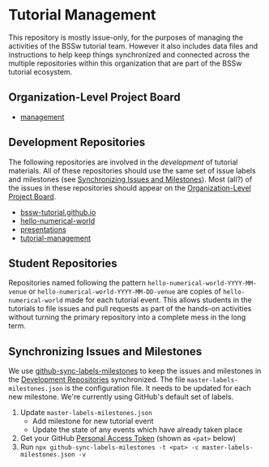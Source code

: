 # Tutorial Management

This repository is mostly issue-only, for the purposes of managing the activities of the BSSw tutorial team.  However it also includes data files and instructions to help keep things synchronized and connected across the multiple repositories within this organization that are part of the BSSw tutorial ecosystem.

## Organization-Level Project Board

* [management](https://github.com/orgs/bssw-tutorial/projects/1)

## Development Repositories

The following repositories are involved in the *development* of tutorial materials.  All of these repositories should use the same set of issue labels and milestones (see [Synchronizing Issues and Milestones](#synchronizing-issues-and-milestones)).  Most (all?) of the issues in these repositories should appear on the [Organization-Level Project Board](#organization-level-project-board).

* [bssw-tutorial.github.io](https://github.com/bssw-tutorial/bssw-tutorial.github.io)
* [hello-numerical-world](https://github.com/bssw-tutorial/hello-numerical-world)
* [presentations](https://github.com/bssw-tutorial/presentations)
* [tutorial-management](https://github.com/bssw-tutorial/tutorial-management)

## Student Repositories

Repositories named following the pattern `hello-numerical-world-YYYY-MM-venue` or `hello-numerical-world-YYYY-MM-DD-venue` are copies of `hello-numerical-world` made for each tutorial event.  This allows students in the tutorials to file issues and pull requests as part of the hands-on activities without turning the primary repository into a complete mess in the long term.

## Synchronizing Issues and Milestones

We use [github-sync-labels-milestones](https://www.npmjs.com/package/github-sync-labels-milestones) to keep the issues and milestones in the [Development Repositories](#development-repositories) synchronized. The file `master-labels-milestones.json` is the configuration file.  It needs to be updated for each new milestone.  We're currently using GitHub's default set of labels.

1. Update `master-labels-milestones.json`
    - Add milestone for new tutorial event
    - Update the state of any events which have already taken place
2. Get your GitHub [Personal Access Token](https://docs.github.com/en/github/authenticating-to-github/keeping-your-account-and-data-secure/creating-a-personal-access-token) (shown as `<pat>` below)
3. Run `npx github-sync-labels-milestones -t <pat> -c master-labels-milestones.json -v`